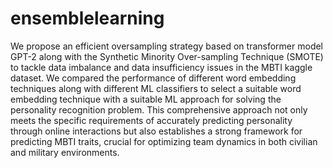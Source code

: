 # ensemblelearning
We propose an efficient oversampling strategy based on transformer model GPT-2 along with the Synthetic Minority Over-sampling Technique (SMOTE) to tackle data imbalance and data insufficiency issues in the MBTI kaggle dataset. We compared the performance of different word embedding techniques along with different ML classifiers to select a suitable word embedding technique with a suitable ML approach for solving the personality recognition problem.
This comprehensive approach not only meets the specific requirements of accurately predicting personality through online interactions but also establishes a strong framework for predicting MBTI traits, crucial for optimizing team dynamics in both civilian and military environments.
